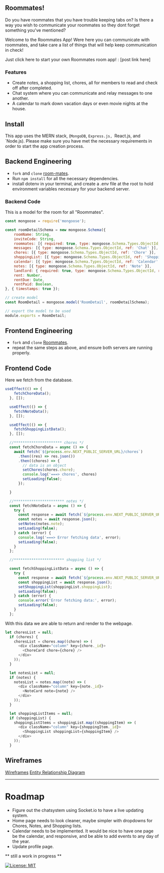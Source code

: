 ## Roommates!

Do you have roommates that you have trouble keeping tabs on? Is there a way you wish to communicate your roommates so they dont forget something you've mentioned? 

Welcome to the Roommates App! Were here you can communicate with roommates, and take care a list of things that will help keep communication in check!

Just click here to start your own Roommates room app! : [post link here]


### Features
- Create notes, a shopping list, chores, all for members to read and check off after completed.
- Chat system where you can communicate and relay messages to one another.
- A calendar to mark down vacation days or even movie nights at the house.

## Install
This app uses the MERN stack, (`MongoDB`, `Express.js, `React.js, and `Node.js). 
Please make sure you have met the necessary requirements in order to start the app creation process.

## Backend Engineering
- `fork` and `clone` [room-mates](https://github.com/Epaiva14/room-mates).
- Run `npm install` for all the necessary dependencies.
- install dotenv in your terminal, and create a .env file at the root to hold environment variables necessary for your backend server.

### Backend Code
This is a model for the room for all "Roommates".

```javascript
const mongoose = require('mongoose');

const roomDetailSchema = new mongoose.Schema({
    roomName: String,
    inviteCode: String,
    roommates: [{ required: true, type: mongoose.Schema.Types.ObjectId, ref: 'User' }],
    messages: [{ type: mongoose.Schema.Types.ObjectId, ref: 'Chat' }],
    chores: [{ type: mongoose.Schema.Types.ObjectId, ref: 'Chore' }],
    shoppingList: [{ type: mongoose.Schema.Types.ObjectId, ref: 'ShoppingList' }],
    calendar: [{ type: mongoose.Schema.Types.ObjectId, ref: 'Calendar' }],
    notes: [{ type: mongoose.Schema.Types.ObjectId, ref: 'Note' }],
    landlord: { required: true, type: mongoose.Schema.Types.ObjectId, ref: 'User' },
    rent: Number,
    rentDue: Date,
    rentPaid: Boolean,
}, { timestamps: true });

// create model
const RoomDetail = mongoose.model('RoomDetail', roomDetailSchema);

// export the model to be used
module.exports = RoomDetail;
```



## Frontend Engineering
- `fork` and `clone` [Roommates](https://github.com/Epaiva14/Roommates).
- repeat the same steps as above, and ensure both servers are running properly. 

## Frontend Code
Here we fetch from the database.

```javascript
useEffect(() => {
    fetchChoreData();
  }, []);

  useEffect(() => {
    fetchNoteData();
  }, []);

  useEffect(() => {
    fetchShoppingListData();
  }, []);

  //********************** chores */
  const fetchChoreData = async () => {
    await fetch(`${process.env.NEXT_PUBLIC_SERVER_URL}/chores`)
      .then((res) => res.json())
      .then((chores) => {
        // data is an object
        setChores(chores.chore);
        console.log('===> chores', chores)
        setLoading(false);
      });

  }

  //*********************** notes */
  const fetchNoteData = async () => {
    try {
      const response = await fetch(`${process.env.NEXT_PUBLIC_SERVER_URL}/notes`);
      const notes = await response.json();
      setNotes(notes.note);
      setLoading(false);
    } catch (error) {
      console.log('===> Error fetching data', error);
      setLoading(false);
    }
  };

  //*********************** shopping list */

  const fetchShoppingListData = async () => {
    try {
      const response = await fetch(`${process.env.NEXT_PUBLIC_SERVER_URL}/shoppingList`);
      const shoppingList = await response.json();
      setShoppingList(shoppingList.shoppingList);
      setLoading(false);
    } catch (error) {
      console.error('Error fetching data:', error);
      setLoading(false);
    }
  };
```
With this data we are able to return and render to the webpage.

```javascript
let choresList = null;
  if (chores) {
    choresList = chores.map((chore) => (
      <div className="column" key={chore._id}>
        <ChoreCard chore={chore} />
      </div>
    ));
  }

  let notesList = null;
  if (notes) {
    notesList = notes.map((note) => (
      <div className="column" key={note._id}>
        <NoteCard note={note} />
      </div>
    ));
  }

  let shoppingListItems = null;
  if (shoppingList) {
    shoppingListItems = shoppingList.map((shoppingItem) => (
      <div className="column" key={shoppingItem._id}>
        <ShoppingList shoppingList={shoppingItem} />
      </div>
    ));
  }
```
## Wireframes
[Wireframes](src/app/components/images/Untitled-2023-08-08-2101.png)
[Entity Relationship Diagram](src/app/components/images/drawSQL-roomates-export-2023-08-15.png)

*****************

# Roadmap
- Figure out the chatsystem using Socket.io to have a live updating system.
- Home page needs to look cleaner, maybe simpler with dropdowns for Chores, Notes, and Shopping lists.
- Calendar needs to be implemented. It would be nice to have one page be the calendar, and responsive, and be able to add events to any day of the year. 
- Update profile page. 

** still a work in progress **


[![License: MIT](https://img.shields.io/badge/License-MIT-yellow.svg)](https://opensource.org/licenses/MIT)

